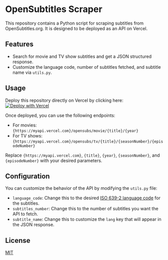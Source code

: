 # OpenSubtitles Scraper

This repository contains a Python script for scraping subtitles from OpenSubtitles.org. It is designed to be deployed as an API on Vercel.

## Features

- Search for movie and TV show subtitles and get a JSON structured response.
- Customize the language code, number of subtitles fetched, and subtitle name via `utils.py`.

## Usage

Deploy this repository directly on Vercel by clicking here: [![Deploy with Vercel](https://vercel.com/button)](https://vercel.com/new/clone?repository-url=https%3A%2F%2Fgithub.com%2Ftiagosilvadeveloper%2Fopensubtitles-scrapper)

Once deployed, you can use the following endpoints:

- For movies: `{https://myapi.vercel.com}/opensubs/movie/{title}/{year}`
- For TV shows: `{https://myapi.vercel.com}/opensubs/tv/{title}/{seasonNumber}/{episodeNumber}`

Replace `{https://myapi.vercel.com}`, `{title}`, `{year}`, `{seasonNumber}`, and `{episodeNumber}` with your desired parameters.

## Configuration

You can customize the behavior of the API by modifying the `utils.py` file:

- `language_code`: Change this to the desired [ISO 639-2 language code](https://en.wikipedia.org/wiki/List_of_ISO_639-2_codes) for the subtitles.
- `subtitles_number`: Change this to the number of subtitles you want the API to fetch.
- `subtitle_name`: Change this to customize the `lang` key that will appear in the JSON response.

## License

[MIT](https://github.com/tiagosilvadeveloper/opensubtitles-scrapper/blob/main/LICENSE)
